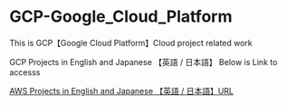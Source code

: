 # GCP-Google_Cloud_Platform
This is GCP【Google Cloud Platform】Cloud project related work

GCP Projects in English and Japanese 【英語 / 日本語】
Below is Link to accesss

<a href="https://medium.com/@aashish.rangari18"> AWS Projects in English and Japanese 【英語 / 日本語】URL </a>
